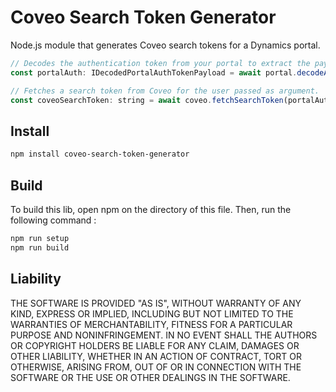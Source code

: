# Coveo Search Token Generator

Node.js module that generates Coveo search tokens for a Dynamics portal.

```javascript
// Decodes the authentication token from your portal to extract the payload related to the authenticated user.
const portalAuth: IDecodedPortalAuthTokenPayload = await portal.decodeAuthToken(req.headers.authorization);

// Fetches a search token from Coveo for the user passed as argument.
const coveoSearchToken: string = await coveo.fetchSearchToken(portalAuth.email);
```

## Install

```bash
npm install coveo-search-token-generator
```

## Build

To build this lib, open npm on the directory of this file. Then, run the following command :

```bash
npm run setup
npm run build
```

## Liability

THE SOFTWARE IS PROVIDED "AS IS", WITHOUT WARRANTY OF ANY KIND, EXPRESS OR IMPLIED, INCLUDING BUT NOT LIMITED TO THE WARRANTIES OF MERCHANTABILITY, FITNESS FOR A PARTICULAR PURPOSE AND NONINFRINGEMENT. IN NO EVENT SHALL THE AUTHORS OR COPYRIGHT HOLDERS BE LIABLE FOR ANY CLAIM, DAMAGES OR OTHER LIABILITY, WHETHER IN AN ACTION OF CONTRACT, TORT OR OTHERWISE, ARISING FROM, OUT OF OR IN CONNECTION WITH THE SOFTWARE OR THE USE OR OTHER DEALINGS IN THE SOFTWARE.
